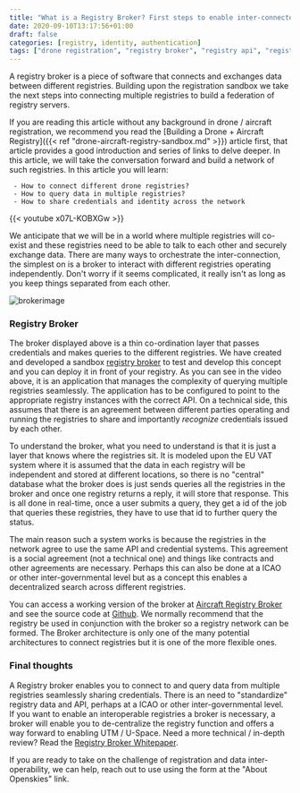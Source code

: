 ```yaml
---
title: "What is a Registry Broker? First steps to enable inter-connected Drone + Aircraft registries"
date: 2020-09-10T13:17:56+01:00
draft: false
categories: [registry, identity, authentication]
tags: ["drone registration", "registry broker", "registry api", "registry sandbox"]
---
```


A registry broker is a piece of software that connects and exchanges data between different registries. Building upon the registration sandbox we take the next steps into connecting multiple registries to build a federation of registry servers.

<!--more-->

If you are reading this article without any background in drone / aircraft registration, we recommend you read the [Building a Drone + Aircraft Registry]({{< ref "drone-aircraft-registry-sandbox.md" >}}) article first, that article provides a good introduction and series of links to delve deeper. In this article, we will take the conversation forward and build a network of such registries. In this article you will learn:

     - How to connect different drone registries?
     - How to query data in multiple registries?
     - How to share credentials and identity across the network

{{< youtube x07L-KOBXGw >}}

We anticipate that we will be in a world where multiple registries will co-exist and these registries need to be able to talk to each other and securely exchange data. There are many ways to orchestrate the inter-connection, the simplest on is a broker to interact with different registries operating independently. Don't worry if it seems complicated, it really isn't as long as you keep things separated from each other.

![brokerimage](https://i.imgur.com/A6b0IWO.jpg)

### Registry Broker

The broker displayed above is a thin co-ordination layer that passes credentials and makes queries to the different registries. We have created and developed a sandbox [registry broker](https://github.com/openskies-sh/aircraftregistry-broker) to test and develop this concept and you can deploy it in front of your registry. As you can see in the video above, it is an application that manages the complexity of querying multiple registries seamlessly. The application has to be configured to point to the appropriate registry instances with the correct API. On a technical side, this assumes that there is an agreement between different parties operating and running the registries to share and importantly _recognize_ credentials issued by each other.

To understand the broker, what you need to understand is that it is just a layer that knows where the registries sit. It is modeled upon the EU VAT system where it is assumed that the data in each registry will be independent and stored at different locations, so there is no "central" database what the broker does is just sends queries all the registries in the broker and once one registry returns a reply, it will store that response. This is all done in real-time, once a user submits a query, they get a id of the job that queries these registries, they have to use that id to further query the status.

The main reason such a system works is because the registries in the network agree to use the same API and credential systems. This agreement is a social agreement (not a technical one) and things like contracts and other agreements are necessary. Perhaps this can also be done at a ICAO or other inter-governmental level but as a concept this enables a decentralized search across different registries.

You can access a working version of the broker at [Aircraft Registry Broker](https://aircraftregistry-broker.herokuapp.com/) and see the source code at [Github](https://github.com/openskies-sh/aircraftregistry-broker). We normally recommend that the registry be used in conjunction with the broker so a registry network can be formed. The Broker architecture is only one of the many potential architectures to connect registries but it is one of the more flexible ones.

### Final thoughts

A Registry broker enables you to connect to and query data from multiple registries seamlessly sharing credentials. There is an need to "standardize" registry data and API, perhaps at a ICAO or other inter-governmental level. If you want to enable an interoperable registries a broker is necessary, a broker will enable you to de-centralize the registry function and offers a way forward to enabling UTM / U-Space. Need a more technical / in-depth review? Read the [Registry Broker Whitepaper](https://github.com/openskies-sh/aircraftregistry-broker/blob/master/documents/registration-brokerage-specification.md).

If you are ready to take on the challenge of registration and data inter-operability, we can help, reach out to use using the form at the "About Openskies" link.